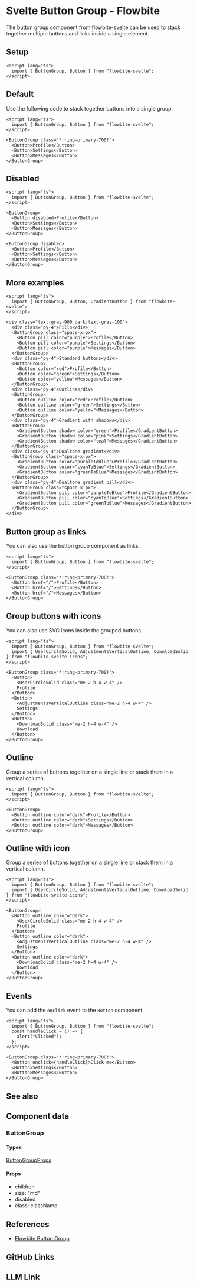 # Svelte Button Group - Flowbite


The button group component from flowbite-svelte can be used to stack together multiple buttons and links inside a single element.

## Setup

```svelte
<script lang="ts">
  import { ButtonGroup, Button } from "flowbite-svelte";
</script>
```

## Default

Use the following code to stack together buttons into a single group.

```svelte
<script lang="ts">
  import { ButtonGroup, Button } from "flowbite-svelte";
</script>

<ButtonGroup class="*:ring-primary-700!">
  <Button>Profile</Button>
  <Button>Settings</Button>
  <Button>Messages</Button>
</ButtonGroup>
```

## Disabled

```svelte
<script lang="ts">
  import { ButtonGroup, Button } from "flowbite-svelte";
</script>

<ButtonGroup>
  <Button disabled>Profile</Button>
  <Button>Settings</Button>
  <Button>Messages</Button>
</ButtonGroup>

<ButtonGroup disabled>
  <Button>Profile</Button>
  <Button>Settings</Button>
  <Button>Messages</Button>
</ButtonGroup>
```

## More examples

```svelte
<script lang="ts">
  import { ButtonGroup, Button, GradientButton } from "flowbite-svelte";
</script>

<div class="text-gray-900 dark:text-gray-100">
  <div class="py-4">Pills</div>
  <ButtonGroup class="space-x-px">
    <Button pill color="purple">Profile</Button>
    <Button pill color="purple">Settings</Button>
    <Button pill color="purple">Messages</Button>
  </ButtonGroup>
  <div class="py-4">Standard buttons</div>
  <ButtonGroup>
    <Button color="red">Profile</Button>
    <Button color="green">Settings</Button>
    <Button color="yellow">Messages</Button>
  </ButtonGroup>
  <div class="py-4">Outline</div>
  <ButtonGroup>
    <Button outline color="red">Profile</Button>
    <Button outline color="green">Settings</Button>
    <Button outline color="yellow">Messages</Button>
  </ButtonGroup>
  <div class="py-4">Gradient with shadows</div>
  <ButtonGroup>
    <GradientButton shadow color="green">Profile</GradientButton>
    <GradientButton shadow color="pink">Settings</GradientButton>
    <GradientButton shadow color="teal">Messages</GradientButton>
  </ButtonGroup>
  <div class="py-4">Dualtone gradient</div>
  <ButtonGroup class="space-x-px">
    <GradientButton color="purpleToBlue">Profile</GradientButton>
    <GradientButton color="cyanToBlue">Settings</GradientButton>
    <GradientButton color="greenToBlue">Messages</GradientButton>
  </ButtonGroup>
  <div class="py-4">Dualtone gradient pill</div>
  <ButtonGroup class="space-x-px">
    <GradientButton pill color="purpleToBlue">Profile</GradientButton>
    <GradientButton pill color="cyanToBlue">Settings</GradientButton>
    <GradientButton pill color="greenToBlue">Messages</GradientButton>
  </ButtonGroup>
</div>
```

## Button group as links

You can also use the button group component as links.

```svelte
<script lang="ts">
  import { ButtonGroup, Button } from "flowbite-svelte";
</script>

<ButtonGroup class="*:ring-primary-700!">
  <Button href="/">Profile</Button>
  <Button href="/">Settings</Button>
  <Button href="/">Messages</Button>
</ButtonGroup>
```

## Group buttons with icons

You can also use SVG icons inside the grouped buttons.

```svelte
<script lang="ts">
  import { ButtonGroup, Button } from "flowbite-svelte";
  import { UserCircleSolid, AdjustmentsVerticalOutline, DownloadSolid } from "flowbite-svelte-icons";
</script>

<ButtonGroup class="*:ring-primary-700!">
  <Button>
    <UserCircleSolid class="me-2 h-4 w-4" />
    Profile
  </Button>
  <Button>
    <AdjustmentsVerticalOutline class="me-2 h-4 w-4" />
    Settings
  </Button>
  <Button>
    <DownloadSolid class="me-2 h-4 w-4" />
    Download
  </Button>
</ButtonGroup>
```

## Outline

Group a series of buttons together on a single line or stack them in a vertical column.

```svelte
<script lang="ts">
  import { ButtonGroup, Button } from "flowbite-svelte";
</script>

<ButtonGroup>
  <Button outline color="dark">Profile</Button>
  <Button outline color="dark">Settings</Button>
  <Button outline color="dark">Messages</Button>
</ButtonGroup>
```

## Outline with icon

Group a series of buttons together on a single line or stack them in a vertical column.

```svelte
<script lang="ts">
  import { ButtonGroup, Button } from "flowbite-svelte";
  import { UserCircleSolid, AdjustmentsVerticalOutline, DownloadSolid } from "flowbite-svelte-icons";
</script>

<ButtonGroup>
  <Button outline color="dark">
    <UserCircleSolid class="me-2 h-4 w-4" />
    Profile
  </Button>
  <Button outline color="dark">
    <AdjustmentsVerticalOutline class="me-2 h-4 w-4" />
    Settings
  </Button>
  <Button outline color="dark">
    <DownloadSolid class="me-2 h-4 w-4" />
    Download
  </Button>
</ButtonGroup>
```

## Events

You can add the `onclick` event to the `Button` component.

```svelte
<script lang="ts">
  import { ButtonGroup, Button } from "flowbite-svelte";
  const handleClick = () => {
    alert("Clicked");
  };
</script>

<ButtonGroup class="*:ring-primary-700!">
  <Button onclick={handleClick}>Click me</Button>
  <Button>Settings</Button>
  <Button>Messages</Button>
</ButtonGroup>
```

## See also

<Seealso links={relatedLinks} />

## Component data

### ButtonGroup

#### Types

[ButtonGroupProps](https://github.com/themesberg/flowbite-svelte/blob/main/src/lib/types.ts#L297)

#### Props

- children
- size: "md"
- disabled
- class: className


## References

- [Flowbite Button Group](https://flowbite.com/docs/components/button-group/)

## GitHub Links



## LLM Link

<LlmLink />
